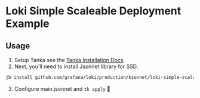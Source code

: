 # Loki Simple Scaleable Deployment Example


## Usage
1) Setup Tanka see the [Tanka Installation Docs](../../../../docs/sources/setup/install/tanka.md).
2) Next, you'll need to install Jsonnet library for SSD.
```bash
jb install github.com/grafana/loki/production/ksonnet/loki-simple-scalable@main
```
3) Configure main.jsonnet and `tk apply` :tada: